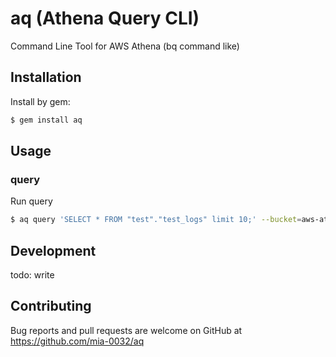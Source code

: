 # aq (Athena Query CLI)

Command Line Tool for AWS Athena (bq command like)

## Installation

Install by gem:

```bash
$ gem install aq
```

## Usage

### query

Run query

```bash
$ aq query 'SELECT * FROM "test"."test_logs" limit 10;' --bucket=aws-athena-query-results-xxxx-region
```

## Development

todo: write

## Contributing

Bug reports and pull requests are welcome on GitHub at https://github.com/mia-0032/aq
